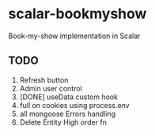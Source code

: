 # scalar-bookmyshow

Book-my-show implementation in Scalar

## TODO

1. Refresh button
2. Admin user control
3. [DONE] useData custom hook
4. full on cookies using process.env
5. all mongoose Errors handling
6. Delete Entity High order fn